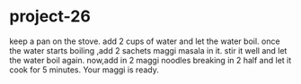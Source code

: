 # project-26
keep a pan on the stove.
add 2 cups of water and let the water boil.
once the water starts boiling ,add 2 sachets maggi masala in it.
stir it well and let the water boil again.
now,add in 2 maggi noodles breaking in 2 half and let it cook for 5 minutes.
Your maggi is ready.
